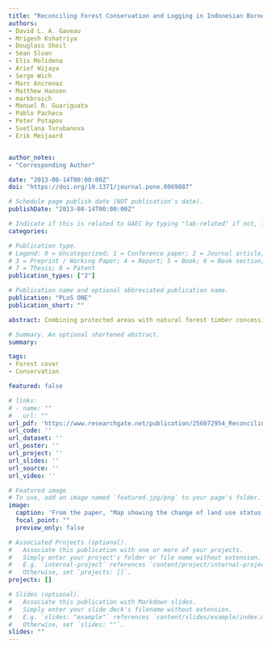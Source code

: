 ```yaml
---
title: "Reconciling Forest Conservation and Logging in Indonesian Borneo"
authors:
- David L. A. Gaveau
- Mrigesh Kshatriya
- Douglass Sheil
- Sean Sloan
- Elis Molidena
- Arief Wijaya
- Serge Wich
- Marc Ancrenaz
- Matthew Hansen
- markbroich
- Manuel R. Guariguata
- Pablo Pacheco
- Peter Potapov
- Svetlana Turubanova
- Erik Meijaard


author_notes:
- "Corresponding Author"

date: "2013-08-14T00:00:00Z"
doi: "https://doi.org/10.1371/journal.pone.0069887"

# Schedule page publish date (NOT publication's date).
publishDate: "2013-08-14T00:00:00Z"

# Indicate if this is related to GAEC by typing "lab-related" if not, leave blank
categories:

# Publication type.
# Legend: 0 = Uncategorized; 1 = Conference paper; 2 = Journal article;
# 3 = Preprint / Working Paper; 4 = Report; 5 = Book; 6 = Book section;
# 7 = Thesis; 8 = Patent
publication_types: ["2"]

# Publication name and optional abbreviated publication name.
publication: "PLoS ONE"
publication_short: ""

abstract: Combining protected areas with natural forest timber concessions may sustain larger forest landscapes than is possible via protected areas alone. However, the role of timber concessions in maintaining natural forest remains poorly characterized. An estimated 57% (303,525 km2) of Kalimantan's land area (532,100 km2) was covered by natural forest in 2000. About 14,212 km2 (4.7%) had been cleared by 2010. Forests in oil palm concessions had been reduced by 5,600 km2 (14.1%), while the figures for timber concessions are 1,336 km2 (1.5%), and for protected forests are 1,122 km2 (1.2%). These deforestation rates explain little about the relative performance of the different land use categories under equivalent conversion risks due to the confounding effects of location. An estimated 25% of lands allocated for timber harvesting in 2000 had their status changed to industrial plantation concessions in 2010. Based on a sample of 3,391 forest plots (1×1 km; 100 ha), and matching statistical analyses, 2000–2010 deforestation was on average 17.6 ha lower (95% C.I.; −22.3 ha–−12.9 ha) in timber concession plots than in oil palm concession plots. When location effects were accounted for, deforestation rates in timber concessions and protected areas were not significantly different (Mean difference; 0.35 ha; 95% C.I.; −0.002 ha–0.7 ha). Natural forest timber concessions in Kalimantan had similar ability as protected areas to maintain forest cover during 2000–2010, provided the former were not reclassified to industrial plantation concessions. Our study indicates the desirability of the Government of Indonesia designating its natural forest timber concessions as protected areas under the IUCN Protected Area Category VI to protect them from reclassification.

# Summary. An optional shortened abstract.
summary: 

tags:
- Forest cover
- Conservation

featured: false

# links:
# - name: ""
#   url: ""
url_pdf: 'https://www.researchgate.net/publication/256072954_Reconciling_Forest_Conservation_and_Logging_in_Indonesian_Borneo'
url_code: ''
url_dataset: ''
url_poster: ''
url_project: ''
url_slides: ''
url_source: ''
url_video: ''

# Featured image
# To use, add an image named `featured.jpg/png` to your page's folder. 
image:
  caption: 'From the paper, "Map showing the change of land use status of area allocated for natural timber harvesting and protected areas during 2000–2010 in Kalimantan. Area allocated for natural timber harvesting in 2000 and 2010 (light green); Protected area in 2000 and 2010 (dark green); Area allocated for natural timber harvesting in 2000 reclassified to industrial plantation concessions in 2010 (red); Area allocated for natural timber harvesting in 2000 reclassified to protected area in 2010 (orange); Protected area in 2000 reclassified to industrial plantation concessions in 2010 (yellow)." '
  focal_point: ""
  preview_only: false

# Associated Projects (optional).
#   Associate this publication with one or more of your projects.
#   Simply enter your project's folder or file name without extension.
#   E.g. `internal-project` references `content/project/internal-project/index.md`.
#   Otherwise, set `projects: []`.
projects: []

# Slides (optional).
#   Associate this publication with Markdown slides.
#   Simply enter your slide deck's filename without extension.
#   E.g. `slides: "example"` references `content/slides/example/index.md`.
#   Otherwise, set `slides: ""`.
slides: ""
---
```



